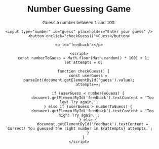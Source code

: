 <!DOCTYPE html>
<html lang="en">
<head>
    <meta charset="UTF-8">
    <meta name="viewport" content="width=device-width, initial-scale=1.0">
    <title>Number Guessing Game</title>
    <style>
        body {
            font-family: Arial, sans-serif;
            margin: 50px;
            text-align: center;
        }
        input, button {
            padding: 10px;
            font-size: 16px;
            margin-top: 10px;
        }
    </style>
</head>
<body>
    <h1>Number Guessing Game</h1>
    <p>Guess a number between 1 and 100:</p>
    
    <input type="number" id="guess" placeholder="Enter your guess" />
    <button onclick="checkGuess()">Guess</button>
    
    <p id="feedback"></p>

    <script>
        const numberToGuess = Math.floor(Math.random() * 100) + 1;
        let attempts = 0;

        function checkGuess() {
            const userGuess = parseInt(document.getElementById('guess').value);
            attempts++;
            
            if (userGuess < numberToGuess) {
                document.getElementById('feedback').textContent = 'Too low! Try again.';
            } else if (userGuess > numberToGuess) {
                document.getElementById('feedback').textContent = 'Too high! Try again.';
            } else {
                document.getElementById('feedback').textContent = `Correct! You guessed the right number in ${attempts} attempts.`;
            }
        }
    </script>
</body>
</html>

